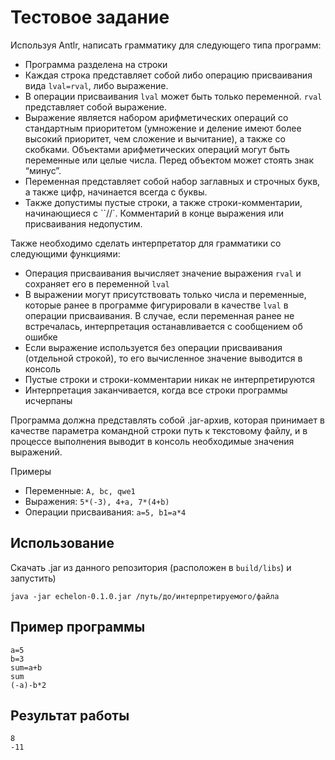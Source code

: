 # Тестовое задание

Используя Antlr, написать грамматику для следующего типа программ:
- Программа разделена на строки
- Каждая строка представляет собой либо операцию присваивания вида `lval=rval`, либо выражение.
- В операции присваивания `lval` может быть только переменной. `rval` представляет собой выражение.
- Выражение является набором арифметических операций со стандартным приоритетом (умножение и деление имеют более высокий приоритет, чем сложение и вычитание), а также со скобками. Объектами арифметических операций могут быть переменные или целые числа. Перед объектом может стоять знак “минус”.
- Переменная представляет собой набор заглавных и строчных букв, а также цифр, начинается всегда с буквы.
- Также допустимы пустые строки, а также строки-комментарии, начинающиеся с ``//`. Комментарий в конце выражения или присваивания недопустим.

Также необходимо сделать интерпретатор для грамматики со следующими функциями:
- Операция присваивания вычисляет значение выражения `rval` и сохраняет его в переменной `lval`
- В выражении могут присутствовать только числа и переменные, которые ранее в программе фигурировали в качестве `lval` в операции присваивания. В случае, если переменная ранее не встречалась, интерпретация останавливается с сообщением об ошибке
- Если выражение используется без операции присваивания (отдельной строкой), то его вычисленное значение выводится в консоль
- Пустые строки и строки-комментарии никак не интерпретируются
- Интерпретация заканчивается, когда все строки программы исчерпаны

Программа должна представлять собой .jar-архив, которая принимает в качестве параметра командной строки путь к текстовому файлу, и в процессе выполнения выводит в консоль необходимые значения выражений.

Примеры
- Переменные: `A, bc, qwe1`
- Выражения: `5*(-3), 4+a, 7*(4+b)`
- Операции присваивания: `a=5, b1=a*4`

## Использование

Скачать .jar из данного репозитория (расположен в `build/libs`) и запустить)

```
java -jar echelon-0.1.0.jar /путь/до/интерпретируемого/файла
```

## Пример программы
```
a=5
b=3
sum=a+b
sum
(-a)-b*2
```

## Результат работы
```
8
-11
```
